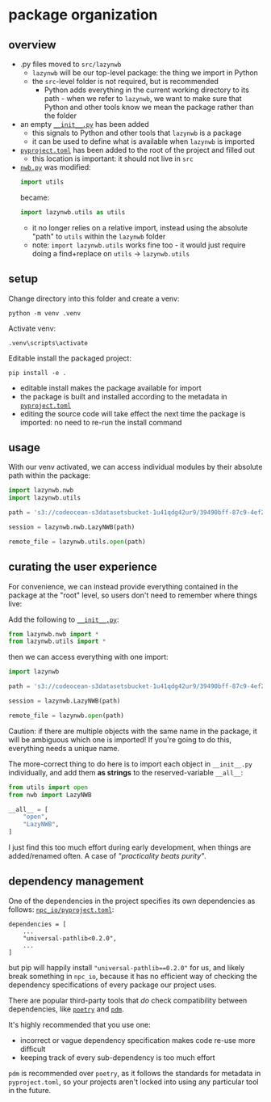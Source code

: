 # package organization

## overview
- .py files moved to `src/lazynwb`
    - `lazynwb` will be our top-level package: the thing we import in Python
    - the `src`-level folder is not required, but is recommended
        - Python adds everything in the current working directory to its path -
          when we refer to `lazynwb`, we want to make sure that Python and other
          tools know we mean the package rather than the folder
- an empty [`__init__.py`](src/lazynwb/__init__.py) has been added 
    - this signals to Python and other tools that `lazynwb` is a package
    - it can be used to define what is available when `lazynwb` is imported
- [`pyproject.toml`](pyproject.toml) has been added to the root of the project and
  filled out
    - this location is important: it should not live in `src`
- [`nwb.py`](src/lazynwb/nwb.py) was modified:
    ```python
    import utils
    ```
    became:
    ```python
    import lazynwb.utils as utils
    ```
    - it no longer relies on a relative import, instead using the absolute "path" to
      `utils` within the `lazynwb` folder
    - note: `import lazynwb.utils` works fine too - it would just require doing a
      find+replace on `utils` -> `lazynwb.utils`

## setup
Change directory into this folder and create a venv:
```
python -m venv .venv
```
Activate venv:
```
.venv\scripts\activate
```
Editable install the packaged project:
```
pip install -e .
```

- editable install makes the package available for import
- the package is built and installed according to the metadata in [`pyproject.toml`](pyproject.toml)
- editing the source code will take effect the next time the package is imported:
  no need to re-run the install command

## usage

With our venv activated, we can access individual modules by their absolute path
within the package:

```python
import lazynwb.nwb
import lazynwb.utils

path = 's3://codeocean-s3datasetsbucket-1u41qdg42ur9/39490bff-87c9-4ef2-b408-36334e748ac6/nwb/ecephys_620264_2022-08-02_15-39-59_experiment1_recording1.nwb'

session = lazynwb.nwb.LazyNWB(path)

remote_file = lazynwb.utils.open(path)
```

## curating the user experience

For convenience, we can instead provide everything contained in the package at the
"root" level, so users don't need to remember where things live:

Add the following to [`__init__.py`](src/lazynwb/__init__.py):
```python
from lazynwb.nwb import *
from lazynwb.utils import *
```

then we can access everything with one import:
```python
import lazynwb

path = 's3://codeocean-s3datasetsbucket-1u41qdg42ur9/39490bff-87c9-4ef2-b408-36334e748ac6/nwb/ecephys_620264_2022-08-02_15-39-59_experiment1_recording1.nwb'

session = lazynwb.LazyNWB(path)

remote_file = lazynwb.open(path)
```

Caution: if there are multiple objects with the same name in the package, it will be
ambiguous which one is imported! If you're going to do this, everything needs a unique name.

The more-correct thing to do here is to import each object in
`__init__.py` individually, and add them **as strings** to the reserved-variable `__all__`:
```python
from utils import open
from nwb import LazyNWB

__all__ = [
    "open",
    "LazyNWB",
]
```
I just find this too much effort during early development, when things are
added/renamed often. A case of *"practicality beats purity"*.

## dependency management
One of the dependencies in the project specifies its own dependencies as follows: 
[`npc_io/pyproject.toml`](https://github.com/AllenInstitute/npc_io/blob/47c2a685d9f32733736b48b0c1d639b5e6cf77b9/pyproject.toml#L11):
```
dependencies = [
    ...
    "universal-pathlib<0.2.0",
    ...
]
```
but pip will happily install `"universal-pathlib==0.2.0"` for us, and likely break something in `npc_io`, because it
has no efficient way of checking the dependency specifications of every package
our project uses.

There are popular third-party tools that *do* check compatibility between dependencies, like
[`poetry`](https://python-poetry.org/) and
[`pdm`](https://pdm-project.org/latest/).

It's highly recommended that you use one:
- incorrect or vague dependency specification makes code re-use more difficult
- keeping track of every sub-dependency is too much effort

`pdm` is recommended over `poetry`, as it follows 
the standards for metadata in `pyproject.toml`, so your projects aren't
locked into using any particular tool in the future.